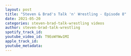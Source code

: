 ```yaml
---
layout: post
title: "Steven & Brad's Talk 'n' Wrestling - Episode 8"
date: 2021-05-20
categories: steven-brad-talk-wrestling videos
author: steven-brad-talk-wrestling
spotify_track_id: 
youtube_video_id: T9EoWYWw1MI
apple_track_id: 
youtube_metadata: 
---
```

